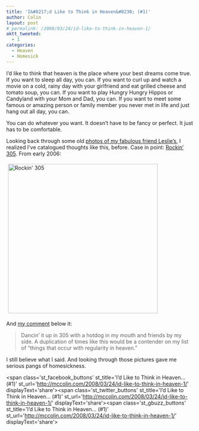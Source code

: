 ```yaml
---
title: 'I&#8217;d Like to Think in Heaven&#8230; (#1)'
author: Colin
layout: post
# permalink: /2008/03/24/id-like-to-think-in-heaven-1/
aktt_tweeted:
  - 1
categories:
  - Heaven
  - Homesick
---
```

I&#8217;d like to think that heaven is the place where your best dreams come true. If you want to sleep all day, you can. If you want to curl up and watch a movie on a cold, rainy day with your girlfriend and eat grilled cheese and tomato soup, you can. If you want to play Hungry Hungry Hippos or Candyland with your Mom and Dad, you can. If you want to meet some famous or amazing person or family member you never met in life and just hang out all day, you can.

You can do whatever you want. It doesn&#8217;t have to be fancy or perfect. It just has to be comfortable.

Looking back through some old [photos of my fabulous friend Leslie&#8217;s][1], I realized I&#8217;ve catalogued thoughts like this, before. Case in point: [Rockin&#8217; 305][2]. From early 2006:

[<img src="http://farm1.static.flickr.com/50/132110261_df5f2f614c.jpg" alt="Rockin' 305" border="0" hspace="5" vspace="5" width="400" />][2]

And [my comment][3] below it:

> Dancin&#8217; it up in 305 with a hotdog in my mouth and friends by my side. A duplication of times like this would be a contender on my list of &#8220;things that occur with regularity in heaven.&#8221;

I still believe what I said. And looking through those pictures gave me serious pangs of homesickness.

<span class='st\_facebook\_buttons' st\_title='I&#8217;d Like to Think in Heaven&#8230; (#1)' st\_url='http://mccolin.com/2008/03/24/id-like-to-think-in-heaven-1/' displayText='share'></span><span class='st\_twitter\_buttons' st\_title='I&#8217;d Like to Think in Heaven&#8230; (#1)' st\_url='http://mccolin.com/2008/03/24/id-like-to-think-in-heaven-1/' displayText='share'></span><span class='st\_gbuzz\_buttons' st\_title='I&#8217;d Like to Think in Heaven&#8230; (#1)' st\_url='http://mccolin.com/2008/03/24/id-like-to-think-in-heaven-1/' displayText='share'></span>

 [1]: http://flickr.com/photos/leslieanneforsyth/sets/72057594112606079/ "Dollar Dogs"
 [2]: http://flickr.com/photos/leslieanneforsyth/132110261/in/set-72057594112606079/ "Rockin' 305"
 [3]: http://flickr.com/photos/leslieanneforsyth/132110261/#comment72157594170112137